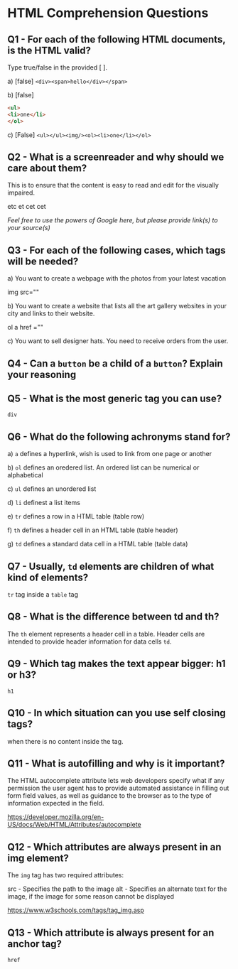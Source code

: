 # HTML Comprehension Questions

## Q1 - For each of the following HTML documents, is the HTML valid?

Type true/false in the provided [ ].

a) [false] `<div><span>hello</div></span>`
 
b) [false]

```html
<ul>
<li>one</li>
</ol>
```

c) [False] `<ul></ul><img/><ol><li>one</li></ol>`

## Q2 - What is a screenreader and why should we care about them?

This is to ensure that the content is easy to read and edit for the visually impaired.

etc et cet cet 




_Feel free to use the powers of Google here, but please provide link(s) to your source(s)_

## Q3 - For each of the following cases, which tags will be needed?

a) You want to create a webpage with the photos from your latest vacation

img src=""

b) You want to create a website that lists all the art gallery websites in your city and links to their website.

ol
a href =""

c) You want to sell designer hats. You need to receive orders from the user.

## Q4 - Can a `button` be a child of a `button`? Explain your reasoning



## Q5 - What is the most generic tag you can use?

`div`

## Q6 - What do the following achronyms stand for?

a) `a` defines a hyperlink, wish is used to link from one page or another

b) `ol` defines an oredered list. An ordered list can be numerical or alphabetical 

c) `ul` defines an unordered list

d) `li` definest a list items

e) `tr` defines a row in a HTML table (table row)

f) `th` defines a header cell in an HTML table (table header)

g) `td` defines a standard data cell in a HTML table (table data)

## Q7 - Usually, `td` elements are children of what kind of elements?

`tr` tag inside a `table` tag

## Q8 - What is the difference between td and th?

The `th` element represents a header cell in a table. Header cells are intended to provide header information for data cells `td`.

## Q9 - Which tag makes the text appear bigger: h1 or h3?

`h1`

## Q10 - In which situation can you use self closing tags?

when there is no content inside the tag.

## Q11 - What is autofilling and why is it important?

The HTML autocomplete attribute lets web developers specify what if any permission the user agent has to provide automated assistance in filling out form field values, as well as guidance to the browser as to the type of information expected in the field. 

https://developer.mozilla.org/en-US/docs/Web/HTML/Attributes/autocomplete

## Q12 - Which attributes are always present in an img element?

The `img` tag has two required attributes:

src - Specifies the path to the image
alt - Specifies an alternate text for the image, if the image for some reason cannot be displayed

https://www.w3schools.com/tags/tag_img.asp

## Q13 - Which attribute is always present for an anchor tag?

`href`